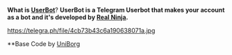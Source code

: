 **What is [UserBot](github.com/Xaleb1370/Userbot)**? 
__UserBot is a Telegram Userbot that makes your account as a bot and it's developed by [Real Ninja](t.me/RealNinja).__

https://telegra.ph/file/4cb73b43c6a190638071a.jpg

**Base Code by [UniBorg](github.com/spechide/uniborg)


